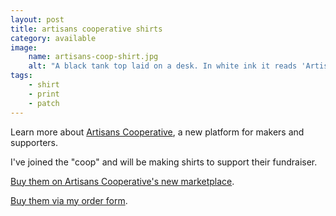 ```yaml
---
layout: post
title: artisans cooperative shirts
category: available
image: 
    name: artisans-coop-shirt.jpg
    alt: "A black tank top laid on a desk. In white ink it reads 'Artisans Cooperative' with a print of some chickens and a quail."
tags:
    - shirt
    - print
    - patch
---
```


Learn more about [Artisans Cooperative](https://artisans.coop/), a new platform for makers and supporters.

I've joined the "coop" and will be making shirts to support their fundraiser.

[Buy them on Artisans Cooperative's new marketplace](https://artisans.coop/products/coop-tee).

[Buy them via my order form](https://form.jotform.com/232606628152050).